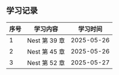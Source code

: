 ## 学习记录

| 序号 | 学习内容      | 学习时间   |
| ---- | ------------- | ---------- |
| 1    | Nest 第 39 章 | 2025-05-26 |
| 2    | Nest 第 45 章 | 2025-05-26 |
| 3    | Nest 第 52 章 | 2025-05-27 |
